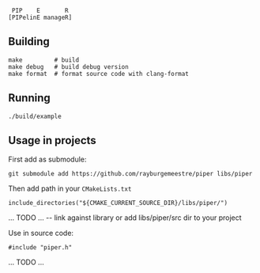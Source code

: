      PIP    E       R
    [PIPelinE manageR]

## Building

    make         # build
    make debug   # build debug version
    make format  # format source code with clang-format

## Running

    ./build/example

## Usage in projects

First add as submodule:

    git submodule add https://github.com/rayburgemeestre/piper libs/piper

Then add path in your `CMakeLists.txt`

    include_directories("${CMAKE_CURRENT_SOURCE_DIR}/libs/piper/")

... TODO ... -- link against library or add libs/piper/src dir to your project

Use in source code:

    #include "piper.h"

... TODO ...
